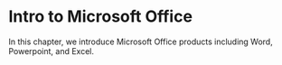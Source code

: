 # Intro to Microsoft Office

In this chapter, we introduce Microsoft Office products including Word, Powerpoint, and Excel.

